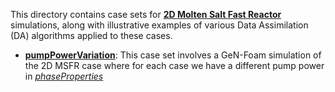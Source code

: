 This directory contains case sets for **[2D Molten Salt Fast Reactor](https://gitlab.com/foam-for-nuclear/GeN-Foam/-/tree/master/Tutorials/reactorCases/2D_MSFR)** simulations, along with illustrative examples of various Data Assimilation (DA) algorithms applied to these cases.

- **[pumpPowerVariation](./pumpPowerVariation)**: This case set involves a GeN-Foam simulation of the 2D MSFR case where for each case we have a different pump power in *[phaseProperties](./constant/fluidRegion/phaseProperties)* 